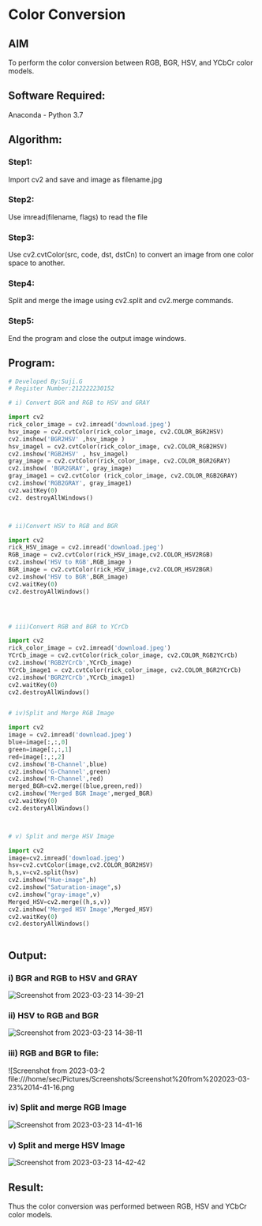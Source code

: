# Color Conversion
## AIM
To perform the color conversion between RGB, BGR, HSV, and YCbCr color models.

## Software Required:
Anaconda - Python 3.7

## Algorithm:
### Step1:
Import cv2 and save and image as filename.jpg

### Step2:
Use imread(filename, flags) to read the file

### Step3:
Use cv2.cvtColor(src, code, dst, dstCn) to convert an image from one color space to another.

### Step4:
Split and merge the image using cv2.split and cv2.merge commands.

### Step5:
End the program and close the output image windows.

## Program:
```python
# Developed By:Suji.G
# Register Number:212222230152

# i) Convert BGR and RGB to HSV and GRAY

import cv2
rick_color_image = cv2.imread('download.jpeg')
hsv_image = cv2.cvtColor(rick_color_image, cv2.COLOR_BGR2HSV)
cv2.imshow('BGR2HSV' ,hsv_image )
hsv_imagel = cv2.cvtColor(rick_color_image, cv2.COLOR_RGB2HSV)
cv2.imshow('RGB2HSV' , hsv_imagel)
gray_image = cv2.cvtColor(rick_color_image, cv2.COLOR_BGR2GRAY)
cv2.imshow( 'BGR2GRAY', gray_image)
gray_image1 = cv2.cvtColor (rick_color_image, cv2.COLOR_RGB2GRAY)
cv2.imshow('RGB2GRAY', gray_image1)
cv2.waitKey(0)
cv2. destroyAllWindows()



# ii)Convert HSV to RGB and BGR

import cv2
rick_HSV_image = cv2.imread('download.jpeg')
RGB_image = cv2.cvtColor(rick_HSV_image,cv2.COLOR_HSV2RGB)
cv2.imshow('HSV to RGB',RGB_image )
BGR_image = cv2.cvtColor(rick_HSV_image,cv2.COLOR_HSV2BGR)
cv2.imshow('HSV to BGR',BGR_image)
cv2.waitKey(0)
cv2.destroyAllWindows()




# iii)Convert RGB and BGR to YCrCb

import cv2
rick_color_image = cv2.imread('download.jpeg')
YCrCb_image = cv2.cvtColor(rick_color_image, cv2.COLOR_RGB2YCrCb)
cv2.imshow('RGB2YCrCb',YCrCb_image)
YCrCb_image1 = cv2.cvtColor(rick_color_image, cv2.COLOR_BGR2YCrCb)
cv2.imshow('BGR2YCrCb',YCrCb_image1)
cv2.waitKey(0)
cv2.destroyAllWindows()


# iv)Split and Merge RGB Image

import cv2
image = cv2.imread('download.jpeg')
blue=image[:,:,0]
green=image[:,:,1]
red=image[:,:,2]
cv2.imshow('B-Channel',blue)
cv2.imshow('G-Channel',green)
cv2.imshow('R-Channel',red)
merged_BGR=cv2.merge((blue,green,red))
cv2.imshow('Merged BGR Image',merged_BGR)
cv2.waitKey(0)
cv2.destoryAllWindows()



# v) Split and merge HSV Image

import cv2
image=cv2.imread('download.jpeg')
hsv=cv2.cvtColor(image,cv2.COLOR_BGR2HSV)
h,s,v=cv2.split(hsv)
cv2.imshow("Hue-image",h)
cv2.imshow("Saturation-image",s)
cv2.imshow("gray-image",v)
Merged_HSV=cv2.merge((h,s,v))
cv2.imshow('Merged HSV Image',Merged_HSV)
cv2.waitKey(0)
cv2.destoryAllWindows()



```
## Output:
### i) BGR and RGB to HSV and GRAY
![Screenshot from 2023-03-23 14-39-21](https://user-images.githubusercontent.com/119559822/227157567-7c485387-c96f-4fb8-93ca-e986de8450b7.png)

### ii) HSV to RGB and BGR
![Screenshot from 2023-03-23 14-38-11](https://user-images.githubusercontent.com/119559822/227157654-8ff78e46-25dc-4666-9479-cba490f17b95.png)


### iii) RGB and BGR to file:

![Screenshot from 2023-03-2 file:///home/sec/Pictures/Screenshots/Screenshot%20from%202023-03-23%2014-41-16.png


### iv) Split and merge RGB Image

![Screenshot from 2023-03-23 14-41-16](https://user-images.githubusercontent.com/119559822/227158018-cb7905f1-b49f-48aa-8de1-cb53186e2441.png)

### v) Split and merge HSV Image

![Screenshot from 2023-03-23 14-42-42](https://user-images.githubusercontent.com/119559822/227158099-51678c8d-8599-494b-9f1f-377ae46a1a37.png)

## Result:
Thus the color conversion was performed between RGB, HSV and YCbCr color models.
